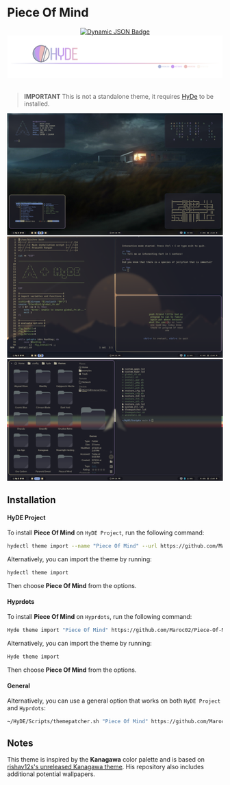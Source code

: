 # Piece Of Mind

<div align="center">
    <a href="https://discord.gg/AYbJ9MJez7">
        <img alt="Dynamic JSON Badge" src="https://img.shields.io/badge/dynamic/json?url=https%3A%2F%2Fdiscordapp.com%2Fapi%2Finvites%2FmT5YqjaJFh%3Fwith_counts%3Dtrue&query=%24.approximate_member_count&suffix=%20members&style=for-the-badge&logo=discord&logoSize=auto&label=The%20HyDe%20Project&labelColor=ebbcba&color=c79bf0">    
    </a>
</div>
<div align="center"><img src="https://raw.githubusercontent.com/prasanthrangan/hyprdots/main/Source/assets/hyde_banner.png"><br><br></div>

> **IMPORTANT**
> This is not a standalone theme, it requires [HyDe](https://github.com/HyDE-Project/HyDE) to be installed.

![t1](./screenshots/ss_1.png)
![t2](./screenshots/ss_2.png)
![t3](./screenshots/ss_3.png)

## Installation

#### HyDE Project
To install **Piece Of Mind** on `HyDE Project`, run the following command:
```sh
hydectl theme import --name "Piece Of Mind" --url https://github.com/Maroc02/Piece-Of-Mind
```

Alternatively, you can import the theme by running:
```sh
hydectl theme import
```

Then choose **Piece Of Mind** from the options.

#### Hyprdots
To install **Piece Of Mind** on `Hyprdots`, run the following command:

```sh
Hyde theme import "Piece Of Mind" https://github.com/Maroc02/Piece-Of-Mind
```

Alternatively, you can import the theme by running:
```sh
Hyde theme import
```

Then choose **Piece Of Mind** from the options.

#### General
Alternatively, you can use a general option that works on both `HyDE Project` and `Hyprdots`:
```sh
~/HyDE/Scripts/themepatcher.sh "Piece Of Mind" https://github.com/Maroc02/Piece-Of-Mind
```

## Notes
This theme is inspired by the **Kanagawa** color palette and is based on [rishav12s's unreleased Kanagawa theme](https://github.com/rishav12s/Kanagawa). His repository also includes additional potential wallpapers.
